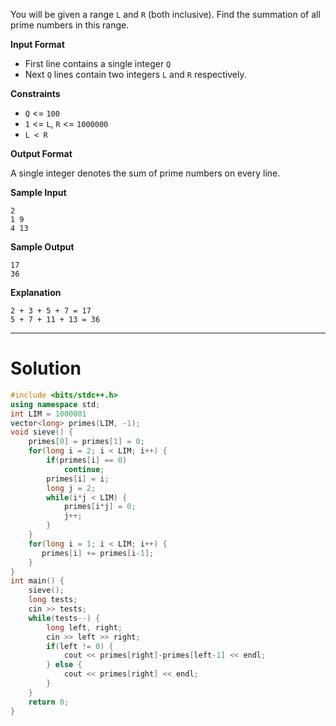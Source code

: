 You will be given a range `L` and `R` (both inclusive). Find the summation of all prime numbers in this range.

**Input Format**

 - First line contains a single integer `Q`
 - Next `Q` lines contain two integers `L` and `R` respectively.

**Constraints**

 - `Q` <= `100`
 - `1` <= `L`, `R` <= `1000000`
 - `L < R`

**Output Format**

A single integer denotes the sum of prime numbers on every line.

**Sample Input**
```
2
1 9
4 13
```

**Sample Output**
```
17
36
```

**Explanation**

```
2 + 3 + 5 + 7 = 17
5 + 7 + 11 + 13 = 36
```

---

# Solution

```cpp
#include <bits/stdc++.h>
using namespace std;
int LIM = 1000001
vector<long> primes(LIM, -1);
void sieve() {
    primes[0] = primes[1] = 0;
    for(long i = 2; i < LIM; i++) {
        if(primes[i] == 0)
            continue;
        primes[i] = i;
        long j = 2;
        while(i*j < LIM) {
            primes[i*j] = 0;
            j++;
        }
    }
    for(long i = 1; i < LIM; i++) {
       primes[i] += primes[i-1];
    }
}
int main() {
    sieve();
    long tests;
    cin >> tests;
    while(tests--) {
        long left, right;
        cin >> left >> right;
        if(left != 0) {
            cout << primes[right]-primes[left-1] << endl;
        } else {
            cout << primes[right] << endl;
        }
    }
    return 0;
}
```
